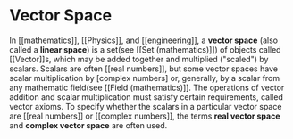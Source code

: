# Vector Space
In [[mathematics]], [[Physics]], and [[engineering]], a **vector space** (also called a **linear space**) is a set(see [[Set (mathematics)]]) of objects called [[Vector]]s, which may be added together and multiplied ("scaled") by scalars. Scalars are often [[real numbers]], but some vector spaces have scalar multiplication by [complex numbers] or, generally, by a scalar from any mathematic field(see [[Field (mathematics)]]. The operations of vector addition and scalar multiplication must satisfy certain requirements, called vector axioms. To specify whether the scalars in a particular vector space are [[real numbers]] or [[complex numbers]], the terms **real vector space** and **complex vector space** are often used.